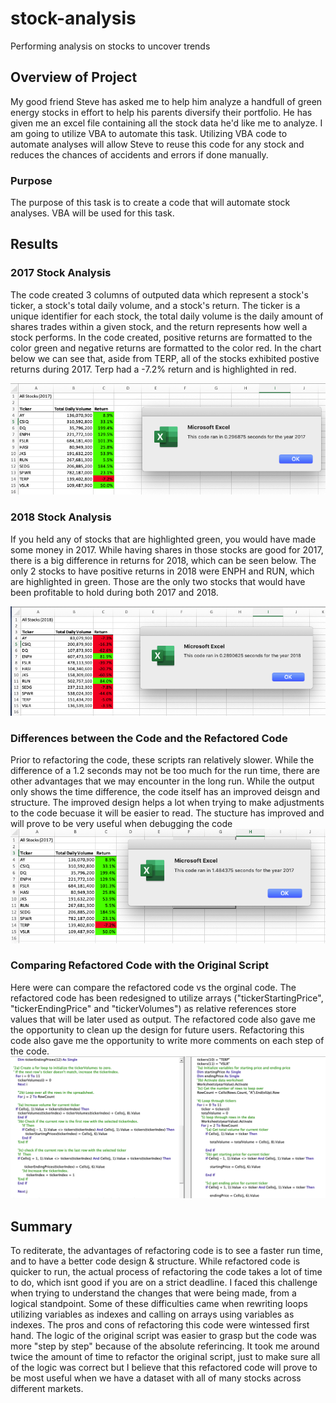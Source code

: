 # stock-analysis
Performing analysis on stocks to uncover trends

## Overview of Project
My good friend Steve has asked me to help him analyze a handfull of green energy stocks in effort to help his parents diversify their portfolio. He has given me an excel file containing all the stock data he'd like me to analyze. I am going to utilize VBA to automate this task. Utilizing VBA code to automate analyses will allow Steve to reuse this code for any stock and reduces the chances of accidents and errors if done manually.

### Purpose
The purpose of this task is to create a code that will automate stock analyses. VBA will be used for this task.
## Results

### 2017 Stock Analysis
The code created 3 columns of outputed data which represent a stock's ticker, a stock's total daily volume, and a stock's return. The ticker is a unique identifier for each stock, the total daily volume is the daily amount of shares trades within a given stock, and the return represents how well a stock performs. In the code created, positive returns are formatted to the color green and negative returns are formatted to the color red. In the chart below we can see that, aside from TERP, all of the stocks exhibited postive returns during 2017. Terp had a -7.2% return and is highlighted in red.

![test](Resources/VBA_Challenge_2017.png)

### 2018 Stock Analysis

If you held any of stocks that are highlighted green, you would have made some money in 2017. While having shares in those stocks are good for 2017, there is a big difference in returns for 2018, which can be seen below. The only 2 stocks to have positive returns in 2018 were ENPH and RUN, which are highlighted in green. Those are the only two stocks that would have been profitable to hold during both 2017 and 2018.

![test](Resources/VBA_Challenge_2018.png)

### Differences between the Code and the Refactored Code 

Prior to refactoring the code, these scripts ran relatively slower. While the difference of a 1.2 seconds may not be too much for the run time, there are other advantages that we may encounter in the long run. While the output only shows the time difference, the code itself has an improved deisgn and structure. The improved design helps a lot when trying to make adjustments to the code becuase it will be easier to read. The stucture has improved and will prove to be very useful when debugging the code
![test](Resources/VBA_Challenge_2017_Original_Script_time.png)

### Comparing Refactored Code with the Original Script

Here were can compare the refactored code vs the orginal code. The refactored code has been redesigned to utilize arrays ("tickerStartingPrice", "tickerEndingPrice" and "tickerVolumes") as relative references store values that will be later used as output. The refactored code also gave me the opportunity to clean up the design for future users. Refactoring this code also gave me the opportunity to write more comments on each step of the code.
![test](Resources/Code_Comparison.png)

## Summary

To rediterate, the advantages of refactoring code is to see a faster run time, and to have a better code design & structure. While refactored code is quicker to run, the actual process of refactoring the code takes a lot of time to do, which isnt good if you are on a strict deadline. I faced this challenge when trying to understand the changes that were being made, from a logical standpoint. Some of these difficulties came when rewriting loops utilizing variables as indexes and calling on arrays using variables as indexes. The pros and cons of refactoring this code were wintessed first hand. The logic of the original script was easier to grasp but the code was more "step by step" because of the absolute referincing. It took me around twice the amount of time to refactor the original script, just to make sure all of the logic was correct but I believe that this refactored code will prove to be most useful when we have a dataset with all of many stocks across different markets.
